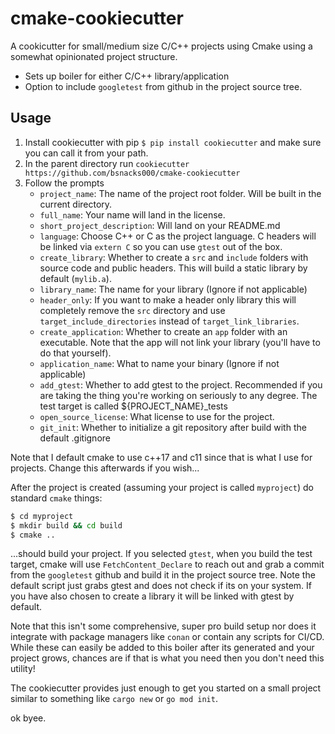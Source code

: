 # cmake-cookiecutter 

A cookicutter for small/medium size C/C++ projects using Cmake using a somewhat opinionated project structure.

* Sets up boiler for either C/C++ library/application 
* Option to include `googletest` from github in the project source tree.


## Usage 

1. Install cookiecutter with pip `$ pip install cookiecutter` and make sure you can call it from your path. 
2. In the parent directory run `cookiecutter https://github.com/bsnacks000/cmake-cookiecutter` 
3. Follow the prompts 
    * `project_name`: The name of the project root folder. Will be built in the current directory.
    * `full_name`: Your name will land in the license.
    * `short_project_description`: Will land on your README.md 
    * `language`: Choose C++ or C as the project language. C headers will be linked via `extern C` so you can use `gtest` out of the box. 
    * `create_library`: Whether to create a `src` and `include` folders with source code and public headers. This will build a static library by default (`mylib.a`).
    * `library_name`: The name for your library (Ignore if not applicable)
    * `header_only`: If you want to make a header only library this will completely remove the `src` directory and use `target_include_directories` instead of `target_link_libraries`. 
    * `create_application`: Whether to create an `app` folder with an executable. Note that the app will not link your library (you'll have to do that yourself).
    * `application_name`: What to name your binary (Ignore if not applicable)
    * `add_gtest`: Whether to add gtest to the project. Recommended if you are taking the thing you're working on seriously to any degree. The test target is called ${PROJECT_NAME}_tests
    * `open_source_license`: What license to use for the project.  
    * `git_init`: Whether to initialize a git repository after build with the default .gitignore

Note that I default cmake to use c++17 and c11 since that is what I use for projects. Change this afterwards if you wish... 

After the project is created (assuming your project is called `myproject`) do standard `cmake` things:
```bash 
$ cd myproject
$ mkdir build && cd build 
$ cmake .. 
``` 
...should build your project. If you selected `gtest`, when you build the test target, cmake will use `FetchContent_Declare` to reach out and grab a commit from the `googletest` github and build it in the project source tree. Note the default script just grabs gtest and does not check if its on your system. If you have also chosen to create a library it will be linked with gtest by default. 

Note that this isn't some comprehensive, super pro build setup nor does it integrate with package managers like `conan` or contain any scripts for CI/CD. While these can easily be added to this boiler after its generated and your project grows, chances are if that is what you need then you don't need this utility! 

The cookiecutter provides just enough to get you started on a small project similar to something like `cargo new` or `go mod init`. 

ok byee.